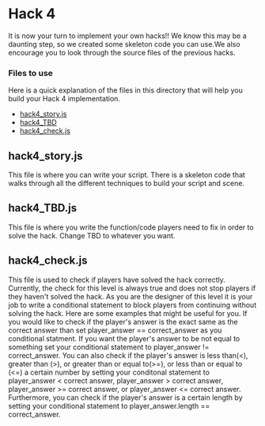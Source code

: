 # Hack 4
It is now your turn to implement your own hacks!! We know this may be a daunting step, so we created some skeleton code you can use.We also encourage you to look through the source files of the previous hacks.

### Files to use

Here is a quick explanation of the files in this directory that will help you build your Hack 4 implementation.

- [hack4_story.js](#hack4_story.js)
- [hack4_TBD](#hack4_TBD)
- [hack4_check.js](#hack4_check.js)



## hack4_story.js
This file is where you can write your script. There is a skeleton code that walks through all the different techniques to build your script and scene.

## hack4_TBD.js
This file is where you write the function/code  players need to fix in order to solve the hack. Change TBD to whatever you want.
## hack4_check.js
This file is used to check if players have solved the hack correctly. Currently, the check for this level is always true and does not stop players if they haven't solved the 
hack. As you are the designer of this level it is your job to write a conditional statement to block players from continuing 
without solving the hack. Here are some examples that might be useful for you. If you would like to check if the player's answer is the exact same as the correct answer than set player_answer == correct_answer as you conditional statment. If you want the player's 
answer to be not equal to something set your conditional statement to player_answer != correct_answer. You can also check if the player's answer is less than(<), greater than (>), or greater than or equal to(>=), or less than or equal to (<=) a certain number by setting your conditonal statement to player_answer < correct answer, player_answer > correct answer, player_answer >= correct answer, or player_answer <= correct answer. Furthermore, you can check if the player's answer is a certain length by setting your conditional statement to  player_answer.length == correct_answer.





